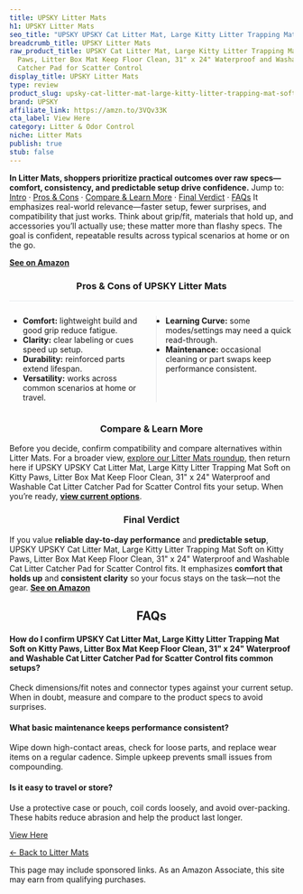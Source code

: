 ```yaml
---
title: UPSKY Litter Mats
h1: UPSKY Litter Mats
seo_title: "UPSKY UPSKY Cat Litter Mat, Large Kitty Litter Trapping Mat\u2026"
breadcrumb_title: UPSKY Litter Mats
raw_product_title: UPSKY Cat Litter Mat, Large Kitty Litter Trapping Mat Soft on Kitty
  Paws, Litter Box Mat Keep Floor Clean, 31" x 24" Waterproof and Washable Cat Litter
  Catcher Pad for Scatter Control
display_title: UPSKY Litter Mats
type: review
product_slug: upsky-cat-litter-mat-large-kitty-litter-trapping-mat-soft-on-kitty-paws-abb31f55
brand: UPSKY
affiliate_link: https://amzn.to/3VQv33K
cta_label: View Here
category: Litter & Odor Control
niche: Litter Mats
publish: true
stub: false
---
```


<div id="intro" class="full-width"><p><strong>In Litter Mats, shoppers prioritize practical outcomes over raw specs&mdash;comfort, consistency, and predictable setup drive confidence.</strong> Jump to: <a href="#intro">Intro</a> · <a href="#pros-cons">Pros &amp; Cons</a> · <a href="#compare-more">Compare &amp; Learn More</a> · <a href="#verdict">Final Verdict</a> · <a href="#faqs">FAQs</a> It emphasizes real-world relevance&mdash;faster setup, fewer surprises, and compatibility that just works. Think about grip/fit, materials that hold up, and accessories you’ll actually use; these matter more than flashy specs. The goal is confident, repeatable results across typical scenarios at home or on the go.</p><p><a href="https://amzn.to/3VQv33K" rel="nofollow sponsored noopener" target="_blank"><strong>See on Amazon</strong></a></p></div>
<h3 id="pros-cons" style="text-align:center;">Pros &amp; Cons of UPSKY Litter Mats</h3>
<div class="pc-grid" style="display:grid;grid-template-columns:1fr 1fr;gap:16px;border-top:1px solid #e5e7eb;padding-top:12px;">
  <ul>
    <li><strong>Comfort:</strong> lightweight build and good grip reduce fatigue.</li>
    <li><strong>Clarity:</strong> clear labeling or cues speed up setup.</li>
    <li><strong>Durability:</strong> reinforced parts extend lifespan.</li>
    <li><strong>Versatility:</strong> works across common scenarios at home or travel.</li>
  </ul>
  <ul style="border-left:1px solid #e5e7eb;padding-left:16px;">
    <li><strong>Learning Curve:</strong> some modes/settings may need a quick read-through.</li>
    <li><strong>Maintenance:</strong> occasional cleaning or part swaps keep performance consistent.</li>
  </ul>
</div>


<h3 id="compare-more" style="text-align:center;">Compare &amp; Learn More</h3>
<p>Before you decide, confirm compatibility and compare alternatives within Litter Mats. For a broader view, <a href="#">explore our Litter Mats roundup</a>, then return here if UPSKY UPSKY Cat Litter Mat, Large Kitty Litter Trapping Mat Soft on Kitty Paws, Litter Box Mat Keep Floor Clean, 31" x 24" Waterproof and Washable Cat Litter Catcher Pad for Scatter Control fits your setup. When you’re ready, <a href="https://amzn.to/3VQv33K" rel="nofollow sponsored noopener" target="_blank"><strong>view current options</strong></a>.</p>

<h3 id="verdict" style="text-align:center;">Final Verdict</h3>
<p>If you value <strong>reliable day-to-day performance</strong> and <strong>predictable setup</strong>, UPSKY UPSKY Cat Litter Mat, Large Kitty Litter Trapping Mat Soft on Kitty Paws, Litter Box Mat Keep Floor Clean, 31" x 24" Waterproof and Washable Cat Litter Catcher Pad for Scatter Control fits. It emphasizes <strong>comfort that holds up</strong> and <strong>consistent clarity</strong> so your focus stays on the task&mdash;not the gear. <a href="https://amzn.to/3VQv33K" rel="nofollow sponsored noopener" target="_blank"><strong>See on Amazon</strong></a></p>

<h2 id="faqs" style="text-align:center;">FAQs</h2>
<h4><strong>How do I confirm UPSKY Cat Litter Mat, Large Kitty Litter Trapping Mat Soft on Kitty Paws, Litter Box Mat Keep Floor Clean, 31" x 24" Waterproof and Washable Cat Litter Catcher Pad for Scatter Control fits common setups?</strong></h4>
<p>Check dimensions/fit notes and connector types against your current setup. When in doubt, measure and compare to the product specs to avoid surprises.</p>
<h4><strong>What basic maintenance keeps performance consistent?</strong></h4>
<p>Wipe down high-contact areas, check for loose parts, and replace wear items on a regular cadence. Simple upkeep prevents small issues from compounding.</p>
<h4><strong>Is it easy to travel or store?</strong></h4>
<p>Use a protective case or pouch, coil cords loosely, and avoid over-packing. These habits reduce abrasion and help the product last longer.</p>

<p><a class="btn" href="https://amzn.to/3VQv33K" target="_blank" rel="nofollow sponsored noopener">View Here</a></p>
<p><a href="/roundups/litter-odor-control/litter-mats/">← Back to Litter Mats</a></p>
<aside class="disclosure">This page may include sponsored links. As an Amazon Associate, this site may earn from qualifying purchases.</aside>
